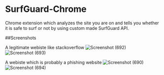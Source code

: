 # SurfGuard-Chrome
Chrome extension which analyzes the site you are on and tells you whether it is safe to surf or not by using custom made SurfGuard API.

##Screenshots

A legitimate webiste like stackoverflow
![Screenshot (692)](https://github.com/notsanidhyak/SurfGuard-Chrome/assets/86651116/fdb385ab-9509-4b83-afa2-92160b408705)
![Screenshot (693)](https://github.com/notsanidhyak/SurfGuard-Chrome/assets/86651116/c6b1b76c-8231-49d7-b246-ad33df9e3405)

A webiste which is probably a phishing website
![Screenshot (690)](https://github.com/notsanidhyak/SurfGuard-Chrome/assets/86651116/94d878dd-cc35-4542-96a1-5176335bc997)
![Screenshot (694)](https://github.com/notsanidhyak/SurfGuard-Chrome/assets/86651116/db5e39ad-d1a0-41fd-b0ed-5bb64daa7314)

